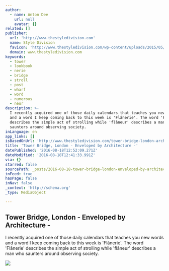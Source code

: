 ```yaml
---
author:
  - name: Anton Dee
    url: null
    avatar: {}
related: []
publisher:
  url: 'http://www.thestyledivision.com'
  name: Style Division
  favicon: 'http://www.thestyledivision.com/wp-content/uploads/2015/05/favicon2-copy.png'
  domain: www.thestyledivision.com
keywords:
  - tower
  - lookbook
  - nerie
  - bridge
  - stroll
  - post
  - wharf
  - word
  - numerous
  - neur
description: >-
  I recently acquired one of those daily calendars that teaches you new words
  and a word I keep coming back to this week is 'Flânerie'. The word 'Flânerie'
  describes the simple act of strolling while 'flâneur' describes a man who
  saunters around observing society.
inLanguage: en
app_links: []
isBasedOnUrl: 'http://www.thestyledivision.com/tower-bridge-london-architecture-lookbook-ootd'
title: 'Tower Bridge, London - Enveloped by Architecture -'
datePublished: '2016-08-18T12:52:09.271Z'
dateModified: '2016-08-18T12:41:33.991Z'
via: {}
starred: false
sourcePath: _posts/2016-08-18-tower-bridge-london-enveloped-by-architecture-.md
inFeed: true
hasPage: false
inNav: false
_context: 'http://schema.org'
_type: MediaObject

---
```

<article style=""><h1>Tower Bridge, London - Enveloped by Architecture -</h1><p>I recently acquired one of those daily calendars that teaches you new words and a word I keep coming back to this week is 'Flânerie'. The word 'Flânerie' describes the simple act of strolling while 'flâneur' describes a man who saunters around observing society.</p><img src="http://www.thestyledivision.com/wp-content/uploads/2016/02/architectural-jawlines-tower-bridge-london-lookbook-9-1.jpg" /></article>